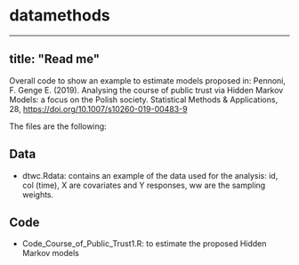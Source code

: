 # datamethods
---
title: "Read me"
---

Overall code to show an example to estimate models proposed in: Pennoni, F. Genge E. (2019). Analysing the course of public trust via Hidden Markov Models: a focus on the Polish society. Statistical Methods & Applications, 28, https://doi.org/10.1007/s10260-019-00483-9

The files are the following:

## Data 

- dtwc.Rdata: contains an example of the data used for the analysis:  id, col (time), X are covariates and Y responses, ww are the sampling weights.

## Code 

- Code_Course_of_Public_Trust1.R: to estimate the proposed Hidden Markov models 

